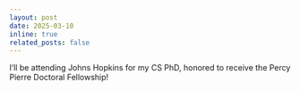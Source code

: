 ```yaml
---
layout: post
date: 2025-03-10
inline: true
related_posts: false
---
```


I’ll be attending Johns Hopkins for my CS PhD, honored to receive the Percy Pierre Doctoral Fellowship!